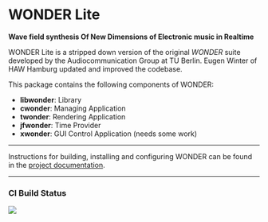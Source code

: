 # **WONDER Lite**
**Wave field synthesis Of New Dimensions of Electronic music in Realtime**

WONDER Lite is a stripped down version of the original *WONDER* suite 
developed by the Audiocommunication Group at TU Berlin.
Eugen Winter of HAW Hamburg updated and improved the codebase.

This package contains the following components of WONDER:

- **libwonder**: Library
- **cwonder**: Managing Application
- **twonder**: Rendering Application
- **jfwonder**: Time Provider
- **xwonder**: GUI Control Application (needs some work)

---

Instructions for building, installing and configuring WONDER can be found in
the [project documentation](https://ntonnaett.github.io/wonder-lite/).

---

### CI Build Status
[![](http://github-actions.40ants.com/ntonnaett/wonder-lite/matrix.svg?only=meson-build)](https://github.com/ntonnaett/wonder-lite)
